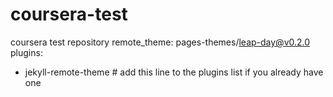 # coursera-test
coursera test repository
remote_theme: pages-themes/leap-day@v0.2.0
plugins:
- jekyll-remote-theme # add this line to the plugins list if you already have one
